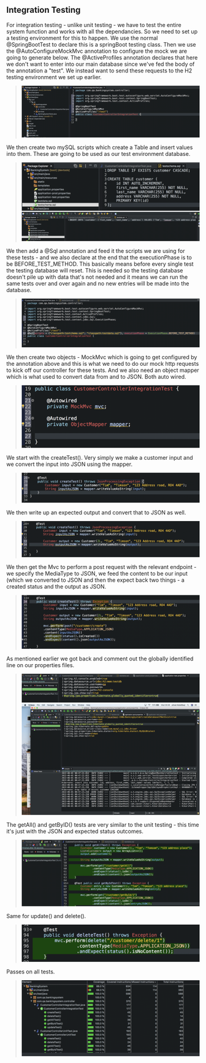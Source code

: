## Integration Testing

For integration testing - unlike unit testing - we have to test the entire system function and works with all the dependancies. So we need to set up a testing environment for this to happen. We use the normal @SpringBootTest to declare this is a springBoot testing class. Then we use the @AutoConfigureMockMvc annotation to configure the mock we are going to generate below. The @ActiveProfiles annotation declares that here we don't want to enter into our main database since we've fed the body of the annotation a "test". We instead want to send these requests to the H2 testing environment we set up earlier.
>![](../documentation_images/7_integration_testing/integrations_testing_1.png) 

We then create two mySQL scripts which create a Table and insert values into them. These are going to be used as our test environment database.
>![](../documentation_images/7_integration_testing/integrations_testing_2.png)  
>![](../documentation_images/7_integration_testing/integrations_testing_3.png) 

We then add a @Sql annotation and feed it the scripts we are using for these tests - and we also declare at the end that the executionPhase is to be BEFORE_TEST_METHOD. This basically means before every single test the testing database will reset. This is needed so the testing database doesn't pile up with data that's not needed and it means we can run the same tests over and over again and no new entries will be made into the database.
>![](../documentation_images/7_integration_testing/integrations_testing_4.png)  

We then create two objects - MockMvc which is going to get configured by the annotation above and this is what we need to do our mock http requests to kick off our controller for these tests. And we also need an object mapper which is what used to convert data from and to JSON. Both auto wired.
>![](../documentation_images/7_integration_testing/integrations_testing_5.png)  

We start with the createTest(). Very simply we make a customer input and we convert the input into JSON using the mapper. 
>![](../documentation_images/7_integration_testing/integrations_testing_6.png)  

We then write up an expected output and convert that to JSON as well.
>![](../documentation_images/7_integration_testing/integrations_testing_7.png)  

We then get the Mvc to perform a post request with the relevant endpoint - we specify the MediaType to JSON, we feed the content to be our input (which we converted to JSON and then the expect back two things - a created status and the output as JSON. 
>![](../documentation_images/7_integration_testing/integrations_testing_8.png)  

As mentioned earlier we got back and comment out the globally identified line on our properties files.
>![](../documentation_images/7_integration_testing/integrations_testing_9.png)  
>![](../documentation_images/7_integration_testing/integrations_testing_10.png)  

The getAll() and getByID() tests are very similar to the unit testing - this time it's just with the JSON and expected status outcomes.
>![](../documentation_images/7_integration_testing/integrations_testing_11.png)  

Same for update() and delete().
>![](../documentation_images/7_integration_testing/integrations_testing_12.png)  

Passes on all tests.
>![](../documentation_images/7_integration_testing/Final_full_test.png)  
